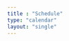```yaml
---
title : "Schedule"
type: "calendar"
layout: "single"
---
```

<link rel="stylesheet" href="/css/full-calendar.css">

<script>
 document.addEventListener('DOMContentLoaded', function() {
  var calendarEl = document.getElementById('calendar');

  var calendar = new FullCalendar.Calendar(calendarEl, {
    initialView: 'dayGridMonth',
    headerToolbar: {
      left: 'prev,next today',
      center: 'title',
      right: 'dayGridMonth,listMonth'
    },
    events: [
      {
        title: 'WiFi WPS Pin Attacks - Mechanical Engineering 1163',
        url: '#',
        start: '2022-01-27T17:30:00'
      },
      {
        title: 'Meeting 2',
        url: '#',
        start: '2022-02-10T17:30:00'
      },
      {
        title: 'Meeting 3',
        url: '#',
        start: '2022-02-24T17:30:00'
      },
      {
        title: 'Meeting 4',
        url: '#',
        start: '2022-03-07T17:30:00'
      },
      {
        title: 'Meeting 5',
        url: '#',
        start: '2022-03-31T17:30:00'
      },
      {
        title: 'Meeting 6',
        url: '#',
        start: '2022-04-14T17:30:00'
      },
      {
        title: 'Meeting 7',
        url: '#',
        start: '2022-04-28T17:30:00'
      },
    ],
  });

  let details = navigator.userAgent;
  let regexp = /android|iphone|kindle|ipad/i;
  let isMobileDevice = regexp.test(details);

  if (isMobileDevice) {
      calendar.changeView('listMonth');
  }

  calendar.render();

 });
</script>
